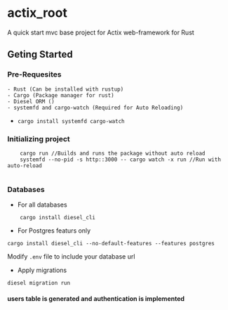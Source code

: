 # actix_root

A quick start mvc base project for Actix web-framework for Rust

## Geting Started

### Pre-Requesites
    - Rust (Can be installed with rustup)
    - Cargo (Package manager for rust)
    - Diesel ORM ()
    - systemfd and cargo-watch (Required for Auto Reloading)
  - `cargo install systemfd cargo-watch `
  
### Initializing project

```
    cargo run //Builds and runs the package without auto reload
    systemfd --no-pid -s http::3000 -- cargo watch -x run //Run with auto-reload
    
```

### Databases
- For all databases
```
    cargo install diesel_cli
```
- For Postgres featurs only
```
cargo install diesel_cli --no-default-features --features postgres
```

Modify `.env` file to include your database url

- Apply migrations

`diesel migration run`

#### users table is generated and authentication is implemented
    
